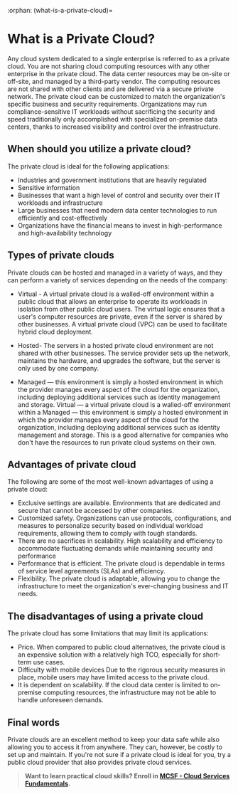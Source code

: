:orphan:
(what-is-a-private-cloud)=
# What is a Private Cloud?
 

Any cloud system dedicated to a single enterprise is referred to as a private cloud. You are not sharing cloud computing resources with any other enterprise in the private cloud. The data center resources may be on-site or off-site, and managed by a third-party vendor. The computing resources are not shared with other clients and are delivered via a secure private network. The private cloud can be customized to match the organization's specific business and security requirements. Organizations may run compliance-sensitive IT workloads without sacrificing the security and speed traditionally only accomplished with specialized on-premise data centers, thanks to increased visibility and control over the infrastructure.

## When should you utilize a private cloud?

The private cloud is ideal for the following applications:
-	Industries and government institutions that are heavily regulated
-	Sensitive information
-	Businesses that want a high level of control and security over their IT workloads and infrastructure
-	Large businesses that need modern data center technologies to run efficiently and cost-effectively
-	Organizations have the financial means to invest in high-performance and high-availability technology

## Types of private clouds

Private clouds can be hosted and managed in a variety of ways, and they can perform a variety of services depending on the needs of the company:

-	Virtual - A virtual private cloud is a walled-off environment within a public cloud that allows an enterprise to operate its workloads in isolation from other public cloud users. The virtual logic ensures that a user's computer resources are private, even if the server is shared by other businesses. A virtual private cloud (VPC) can be used to facilitate hybrid cloud deployment.

-	Hosted- The servers in a hosted private cloud environment are not shared with other businesses. The service provider sets up the network, maintains the hardware, and upgrades the software, but the server is only used by one company.

-	Managed — this environment is simply a hosted environment in which the provider manages every aspect of the cloud for the organization, including deploying additional services such as identity management and storage. Virtual — a virtual private cloud is a walled-off environment within a Managed — this environment is simply a hosted environment in which the provider manages every aspect of the cloud for the organization, including deploying additional services such as identity management and storage. This is a good alternative for companies who don't have the resources to run private cloud systems on their own.

## Advantages of private cloud

The following are some of the most well-known advantages of using a private cloud:
-	Exclusive settings are available. Environments that are dedicated and secure that cannot be accessed by other companies.
-	Customized safety. Organizations can use protocols, configurations, and measures to personalize security based on individual workload requirements, allowing them to comply with tough standards.
-	There are no sacrifices in scalability. High scalability and efficiency to accommodate fluctuating demands while maintaining security and performance
-	Performance that is efficient. The private cloud is dependable in terms of service level agreements (SLAs) and efficiency.
-	Flexibility. The private cloud is adaptable, allowing you to change the infrastructure to meet the organization's ever-changing business and IT needs.

## The disadvantages of using a private cloud

The private cloud has some limitations that may limit its applications:
-	Price. When compared to public cloud alternatives, the private cloud is an expensive solution with a relatively high TCO, especially for short-term use cases.
-	Difficulty with mobile devices Due to the rigorous security measures in place, mobile users may have limited access to the private cloud.
-	It is dependent on scalability. If the cloud data center is limited to on-premise computing resources, the infrastructure may not be able to handle unforeseen demands.

## Final words

Private clouds are an excellent method to keep your data safe while also allowing you to access it from anywhere. They can, however, be costly to set up and maintain. If you're not sure if a private cloud is ideal for you, try a public cloud provider that also provides private cloud services.

> **Want to learn practical cloud skills? Enroll in [MCSF - Cloud Services Fundamentals](https://www.mosse-institute.com/certifications/mcsf-cloud-services-fundamentals.html).**